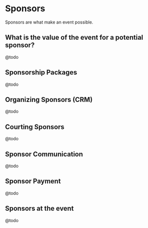 # Sponsors

Sponsors are what make an event possible.

## What is the value of the event for a potential sponsor?

@todo

## Sponsorship Packages

@todo

## Organizing Sponsors (CRM)

@todo

## Courting Sponsors

@todo

## Sponsor Communication

@todo

## Sponsor Payment

@todo

## Sponsors at the event

@todo
